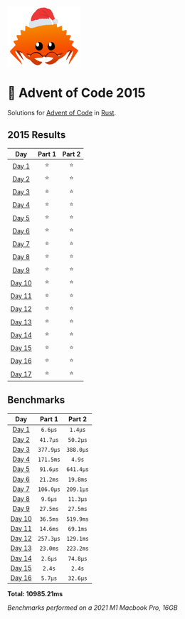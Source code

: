 <img src="./.assets/christmas_ferris.png" width="164">

# 🎄 Advent of Code 2015

Solutions for [Advent of Code](https://adventofcode.com/) in [Rust](https://www.rust-lang.org/).

<!--- advent_readme_stars table --->
## 2015 Results

| Day | Part 1 | Part 2 |
| :---: | :---: | :---: |
| [Day 1](https://adventofcode.com/2015/day/1) | ⭐ | ⭐ |
| [Day 2](https://adventofcode.com/2015/day/2) | ⭐ | ⭐ |
| [Day 3](https://adventofcode.com/2015/day/3) | ⭐ | ⭐ |
| [Day 4](https://adventofcode.com/2015/day/4) | ⭐ | ⭐ |
| [Day 5](https://adventofcode.com/2015/day/5) | ⭐ | ⭐ |
| [Day 6](https://adventofcode.com/2015/day/6) | ⭐ | ⭐ |
| [Day 7](https://adventofcode.com/2015/day/7) | ⭐ | ⭐ |
| [Day 8](https://adventofcode.com/2015/day/8) | ⭐ | ⭐ |
| [Day 9](https://adventofcode.com/2015/day/9) | ⭐ | ⭐ |
| [Day 10](https://adventofcode.com/2015/day/10) | ⭐ | ⭐ |
| [Day 11](https://adventofcode.com/2015/day/11) | ⭐ | ⭐ |
| [Day 12](https://adventofcode.com/2015/day/12) | ⭐ | ⭐ |
| [Day 13](https://adventofcode.com/2015/day/13) | ⭐ | ⭐ |
| [Day 14](https://adventofcode.com/2015/day/14) | ⭐ | ⭐ |
| [Day 15](https://adventofcode.com/2015/day/15) | ⭐ | ⭐ |
| [Day 16](https://adventofcode.com/2015/day/16) | ⭐ | ⭐ |
| [Day 17](https://adventofcode.com/2015/day/17) | ⭐ | ⭐ |
<!--- advent_readme_stars table --->

<!--- benchmarking table --->
## Benchmarks

| Day | Part 1 | Part 2 |
| :---: | :---: | :---:  |
| [Day 1](./src/bin/01.rs) | `6.6µs` | `1.4µs` |
| [Day 2](./src/bin/02.rs) | `41.7µs` | `50.2µs` |
| [Day 3](./src/bin/03.rs) | `377.9µs` | `388.0µs` |
| [Day 4](./src/bin/04.rs) | `171.5ms` | `4.9s` |
| [Day 5](./src/bin/05.rs) | `91.6µs` | `641.4µs` |
| [Day 6](./src/bin/06.rs) | `21.2ms` | `19.8ms` |
| [Day 7](./src/bin/07.rs) | `106.0µs` | `209.1µs` |
| [Day 8](./src/bin/08.rs) | `9.6µs` | `11.3µs` |
| [Day 9](./src/bin/09.rs) | `27.5ms` | `27.5ms` |
| [Day 10](./src/bin/10.rs) | `36.5ms` | `519.9ms` |
| [Day 11](./src/bin/11.rs) | `14.6ms` | `69.1ms` |
| [Day 12](./src/bin/12.rs) | `257.3µs` | `129.1ms` |
| [Day 13](./src/bin/13.rs) | `23.0ms` | `223.2ms` |
| [Day 14](./src/bin/14.rs) | `2.6µs` | `74.8µs` |
| [Day 15](./src/bin/15.rs) | `2.4s` | `2.4s` |
| [Day 16](./src/bin/16.rs) | `5.7µs` | `32.6µs` |

**Total: 10985.21ms**
<!--- benchmarking table --->

*Benchmarks performed on a 2021 M1 Macbook Pro, 16GB*
